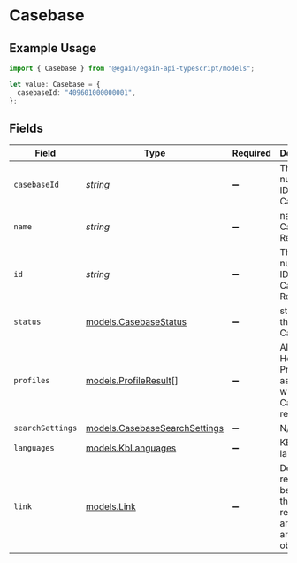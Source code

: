 # Casebase

## Example Usage

```typescript
import { Casebase } from "@egain/egain-api-typescript/models";

let value: Casebase = {
  casebaseId: "409601000000001",
};
```

## Fields

| Field                                                                | Type                                                                 | Required                                                             | Description                                                          | Example                                                              |
| -------------------------------------------------------------------- | -------------------------------------------------------------------- | -------------------------------------------------------------------- | -------------------------------------------------------------------- | -------------------------------------------------------------------- |
| `casebaseId`                                                         | *string*                                                             | :heavy_minus_sign:                                                   | The numerical ID of the Casebase.                                    | 409601000000001                                                      |
| `name`                                                               | *string*                                                             | :heavy_minus_sign:                                                   | name of the Casebase Release.                                        |                                                                      |
| `id`                                                                 | *string*                                                             | :heavy_minus_sign:                                                   | The numerical ID of the Casebase Release.                            |                                                                      |
| `status`                                                             | [models.CasebaseStatus](../models/casebasestatus.md)                 | :heavy_minus_sign:                                                   | status of the Casebase                                               |                                                                      |
| `profiles`                                                           | [models.ProfileResult](../models/profileresult.md)[]                 | :heavy_minus_sign:                                                   | All Guided Help Profiles associated with Casebase release            |                                                                      |
| `searchSettings`                                                     | [models.CasebaseSearchSettings](../models/casebasesearchsettings.md) | :heavy_minus_sign:                                                   | N/A                                                                  |                                                                      |
| `languages`                                                          | [models.KbLanguages](../models/kblanguages.md)                       | :heavy_minus_sign:                                                   | KB languages                                                         |                                                                      |
| `link`                                                               | [models.Link](../models/link.md)                                     | :heavy_minus_sign:                                                   | Defines the relationship between this resource and another object.   |                                                                      |